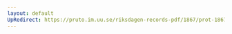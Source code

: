 ```yaml
---
layout: default
UpRedirect: https://pruto.im.uu.se/riksdagen-records-pdf/1867/prot-1867--fk--429/prot-1867--fk--429_000.pdf
---
```

